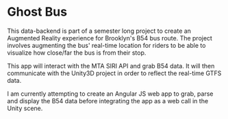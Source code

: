 Ghost Bus
==========

This data-backend is part of a semester long project to create an Augmented Reality experience for Brooklyn's B54 bus route. The project involves augmenting the bus' real-time location for riders to be able to visualize how close/far the bus is from their stop. 

This app will interact with the MTA SIRI API and grab B54 data. 
It will then communicate with the Unity3D project in order to reflect the real-time GTFS data.

I am currently attempting to create an Angular JS web app to grab, parse and display the B54 data before integrating the app as a web call in the Unity scene.
